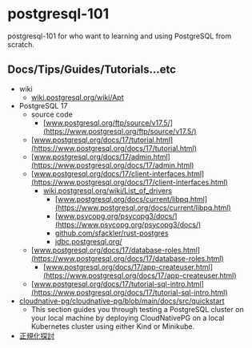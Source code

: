 # postgresql-101
postgresql-101 for who want to learning and using PostgreSQL from scratch.

## Docs/Tips/Guides/Tutorials...etc

* wiki
    * [wiki.postgresql.org/wiki/Apt](https://wiki.postgresql.org/wiki/Apt)
* PostgreSQL 17
    * source code
        * [www.postgresql.org/ftp/source/v17.5/](https://www.postgresql.org/ftp/source/v17.5/)
    * [www.postgresql.org/docs/17/tutorial.html](https://www.postgresql.org/docs/17/tutorial.html)
    * [www.postgresql.org/docs/17/admin.html](https://www.postgresql.org/docs/17/admin.html)
    * [www.postgresql.org/docs/17/client-interfaces.html](https://www.postgresql.org/docs/17/client-interfaces.html)
        * [wiki.postgresql.org/wiki/List_of_drivers](https://wiki.postgresql.org/wiki/List_of_drivers)            
            * [www.postgresql.org/docs/current/libpq.html](https://www.postgresql.org/docs/current/libpq.html)
            * [www.psycopg.org/psycopg3/docs/](https://www.psycopg.org/psycopg3/docs/)
            * [github.com/sfackler/rust-postgres](https://github.com/sfackler/rust-postgres)
            * [jdbc.postgresql.org/](https://jdbc.postgresql.org/)
    * [www.postgresql.org/docs/17/database-roles.html](https://www.postgresql.org/docs/17/database-roles.html)
        * [www.postgresql.org/docs/17/app-createuser.html](https://www.postgresql.org/docs/17/app-createuser.html)
    * [www.postgresql.org/docs/17/tutorial-sql-intro.html](https://www.postgresql.org/docs/17/tutorial-sql-intro.html)
* [cloudnative-pg/cloudnative-pg/blob/main/docs/src/quickstart](https://github.com/cloudnative-pg/cloudnative-pg/blob/main/docs/src/quickstart.md)
    * This section guides you through testing a PostgreSQL cluster on your local machine by deploying CloudNativePG on a local Kubernetes cluster using either Kind or Minikube.
* [正規化探討](https://hackmd.io/@pgsql-tw/BJZrBWU86)